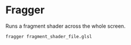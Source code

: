 # Fragger
Runs a fragment shader across the whole screen.

```
fragger fragment_shader_file.glsl
```
